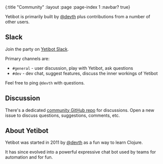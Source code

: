 {:title "Community"
 :layout :page
 :page-index 1
 :navbar? true}

Yetibot is primarily built by [@devth](https://github.com/devth) plus
contributions from a number of other users.

## Slack

Join the party on [Yetibot Slack](https://slack.yetibot.com).

Primary channels are:

- `#general` - user discussion, play with Yetibot, ask questions
- `#dev` - dev chat, suggest features, discuss the inner workings of Yetibot

Feel free to ping `@devth` with questions.

## Discussion

There's a dedicated [community GitHub repo](https://github.com/yetibot/community)
for discussions. Open a new issue to discuss questions, suggestions, comments,
etc.

## About Yetibot

Yetibot was started in 2011 by [@devth](https://github.com/devth) as a fun way
to learn Clojure.

It has since evolved into a powerful expressive chat bot used by teams for
automation and for fun.
